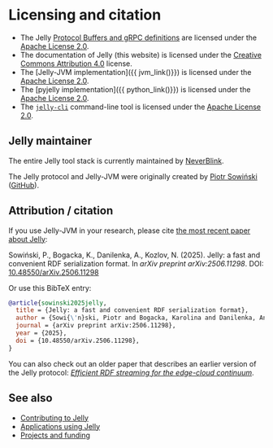 # Licensing and citation

- The Jelly [Protocol Buffers and gRPC definitions](https://github.com/Jelly-RDF/jelly-protobuf) are licensed under the [Apache License 2.0](https://www.apache.org/licenses/LICENSE-2.0).
- The documentation of Jelly (this website) is licensed under the [Creative Commons Attribution 4.0](https://creativecommons.org/licenses/by/4.0/) license.
- The [Jelly-JVM implementation]({{ jvm_link()}}) is licensed under the [Apache License 2.0](https://www.apache.org/licenses/LICENSE-2.0).
- The [pyjelly implementation]({{ python_link()}}) is licensed under the [Apache License 2.0](https://www.apache.org/licenses/LICENSE-2.0).
- The [`jelly-cli`](https://github.com/Jelly-RDF/cli) command-line tool is licensed under the [Apache License 2.0](https://www.apache.org/licenses/LICENSE-2.0).

## Jelly maintainer

The entire Jelly tool stack is currently maintained by [NeverBlink](https://neverblink.eu).

The Jelly protocol and Jelly-JVM were originally created by [Piotr Sowiński](https://ostrzyciel.eu) ([GitHub](https://github.com/Ostrzyciel)).

## Attribution / citation

If you use Jelly-JVM in your research, please cite [the most recent paper about Jelly](https://doi.org/10.48550/arXiv.2506.11298):

Sowiński, P., Bogacka, K., Danilenka, A., Kozlov, N. (2025). Jelly: a fast and convenient RDF serialization format. In _arXiv preprint arXiv:2506.11298_. DOI: [10.48550/arXiv.2506.11298](https://doi.org/10.48550/arXiv.2506.11298)

Or use this BibTeX entry:

```bibtex
@article{sowinski2025jelly,
  title = {Jelly: a fast and convenient RDF serialization format},
  author = {Sowi{\'n}ski, Piotr and Bogacka, Karolina and Danilenka, Anastasiya and Kozlov, Nikita},
  journal = {arXiv preprint arXiv:2506.11298},
  year = {2025},
  doi = {10.48550/arXiv.2506.11298},
}
```

You can also check out an older paper that describes an earlier version of the Jelly protocol: *[Efficient RDF streaming for the edge-cloud continuum](https://doi.org/10.1109/WF-IoT54382.2022.10152225)*.

## See also

- [Contributing to Jelly](../contributing/index.md)
- [Applications using Jelly](../use-cases.md)
- [Projects and funding](projects.md)
